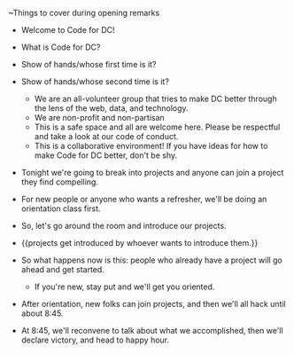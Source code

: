 ~Things to cover during opening remarks

* Welcome to Code for DC!
* What is Code for DC?
* Show of hands/whose first time is it?
* Show of hands/whose second time is it?
    * We are an all-volunteer group that tries to make DC better through the lens of the web, data, and technology.
    * We are non-profit and non-partisan
    * This is a safe space and all are welcome here.  Please be respectful and take a look at our code of conduct.
    * This is a collaborative environment! If you have ideas for how to make Code for DC better, don't be shy.  

* Tonight we're going to break into projects and anyone can join a project they find compelling.
* For new people or anyone who wants a refresher, we'll be doing an orientation class first.
* So, let's go around the room and introduce our projects.
* {{projects get introduced by whoever wants to introduce them.}}
* So what happens now is this: people who already have a project will go ahead and get started.
    * If you're new, stay put and we'll get you oriented.
* After orientation, new folks can join projects, and then we'll all hack until about 8:45.
* At 8:45, we'll reconvene to talk about what we accomplished, then we'll declare victory, and head to happy hour.
